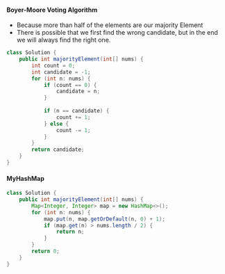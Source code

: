#### Boyer-Moore Voting Algorithm

* Because more than half of the elements are our majority Element
* There is possible that we first find the wrong candidate, but in the end we will always find the right one.

```java
class Solution {
    public int majorityElement(int[] nums) {
        int count = 0;
        int candidate = -1;
        for (int n: nums) {
            if (count == 0) {
                candidate = n;
            }
            
            if (n == candidate) {
                count += 1;
            } else {
                count -= 1;
            }
        }
        return candidate;
    }
}
```

#### MyHashMap

```java
class Solution {
    public int majorityElement(int[] nums) {
        Map<Integer, Integer> map = new HashMap<>();
        for (int n: nums) {
            map.put(n, map.getOrDefault(n, 0) + 1);
            if (map.get(n) > nums.length / 2) {
                return n;
            }
        }
        return 0;
    }
}
```

